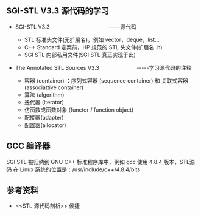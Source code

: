 ## SGI-STL V3.3 源代码的学习

* SGI-STL V3.3                                           -----源代码
  + STL 标准头文件(无扩展名)，例如 vector，deque，list...
  + C++ Standard 定案前，HP 规范的 STL 头文件(扩展名 .h)
  + SGI STL 内部私用文件(SGI STL 真正实现于此)
  
* The Annotated STL Sources V3.3                         -----学习源代码的注释
  + 容器 (container) ：序列式容器 (sequence container) 和 关联式容器 (associattive container)
  + 算法 (algorithm)
  + 迭代器 (iterator)
  + 仿函数或函数对象 (functor / function object)
  + 配接器(adapter)
  + 配置器(allocator)

## GCC 编译器

SGI STL 被归纳到 GNU C++ 标准程序库中，例如 gcc 使用 4.8.4 版本，STL源码 在 Linux 系统的位置是：/usr/include/c++/4.8.4/bits

## 参考资料

* <<STL 源代码剖析>> 侯捷
